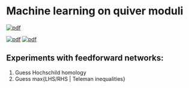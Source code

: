 # Machine learning on quiver moduli

[![pdf](https://github.com/giannipetrella/machine-learning-quiver-moduli/actions/workflows/pdf.yml/badge.svg)](https://github.com/giannipetrella/machine-learning-quiver-moduli/actions/workflows/pdf.yml)

[![pdf](https://img.shields.io/badge/pdf-note-green)](https://github.com/giannipetrella/machine-learning-quiver-moduli/blob/build/note.pdf)
[![pdf](https://img.shields.io/badge/pdf-poster-green)](https://github.com/giannipetrella/machine-learning-quiver-moduli/blob/build/poster.pdf)

## Experiments with feedforward networks:

1. Guess Hochschild homology
2. Guess max{LHS/RHS | Teleman inequalities}
